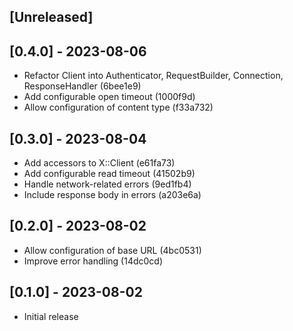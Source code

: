 ## [Unreleased]

## [0.4.0] - 2023-08-06

- Refactor Client into Authenticator, RequestBuilder, Connection, ResponseHandler (6bee1e9)
- Add configurable open timeout (1000f9d)
- Allow configuration of content type (f33a732)

## [0.3.0] - 2023-08-04

- Add accessors to X::Client (e61fa73)
- Add configurable read timeout (41502b9)
- Handle network-related errors (9ed1fb4)
- Include response body in errors (a203e6a)

## [0.2.0] - 2023-08-02

- Allow configuration of base URL (4bc0531)
- Improve error handling (14dc0cd)

## [0.1.0] - 2023-08-02

- Initial release
